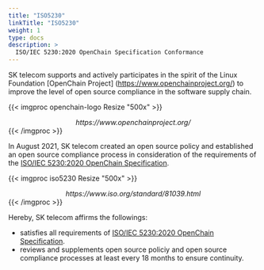 ```yaml
---
title: "ISO5230"
linkTitle: "ISO5230"
weight: 1
type: docs
description: >
  ISO/IEC 5230:2020 OpenChain Specification Conformance
---
```


SK telecom supports and actively participates in the spirit of the Linux Foundation [OpenChain Project] (https://www.openchainproject.org/) to improve the level of open source compliance in the software supply chain.

{{< imgproc openchain-logo Resize "500x" >}}
<center><i>https://www.openchainproject.org/</i></center>
{{< /imgproc >}}

In August 2021, SK telecom created an open source policy and established an open source compliance process in consideration of the requirements of the [ISO/IEC 5230:2020 OpenChain Specification](https://www.iso.org/standard/81039.html).

{{< imgproc iso5230 Resize "500x" >}}
<center><i>https://www.iso.org/standard/81039.html</i></center>
{{< /imgproc >}}

Hereby, SK telecom affirms the followings:
* satisfies all requirements of [ISO/IEC 5230:2020 OpenChain Specification](https://www.iso.org/standard/81039.html).
* reviews and supplements open source policiy and open source compliance processes at least every 18 months to ensure continuity.
